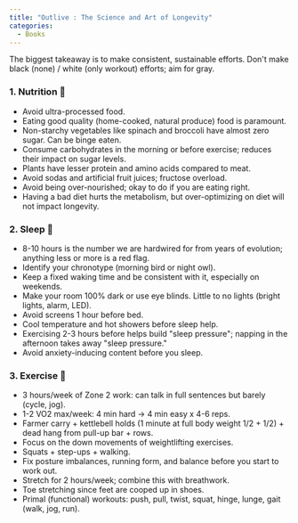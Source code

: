 ```yaml
---
title: "Outlive : The Science and Art of Longevity"
categories:
  - Books
---
```


The biggest takeaway is to make consistent, sustainable efforts. Don't make black (none) / white (only workout) efforts; aim for gray.

### 1. Nutrition 🍊
- Avoid ultra-processed food.
- Eating good quality (home-cooked, natural produce) food is paramount.
- Non-starchy vegetables like spinach and broccoli have almost zero sugar. Can be binge eaten.
- Consume carbohydrates in the morning or before exercise; reduces their impact on sugar levels.
- Plants have lesser protein and amino acids compared to meat.
- Avoid sodas and artificial fruit juices; fructose overload.
- Avoid being over-nourished; okay to do if you are eating right.
- Having a bad diet hurts the metabolism, but over-optimizing on diet will not impact longevity.


### 2. Sleep 🌙
- 8-10 hours is the number we are hardwired for from years of evolution; anything less or more is a red flag.
- Identify your chronotype (morning bird or night owl).
- Keep a fixed waking time and be consistent with it, especially on weekends.
- Make your room 100% dark or use eye blinds. Little to no lights (bright lights, alarm, LED).
- Avoid screens 1 hour before bed.
- Cool temperature and hot showers before sleep help.
- Exercising 2-3 hours before helps build "sleep pressure"; napping in the afternoon takes away "sleep pressure."
- Avoid anxiety-inducing content before you sleep.

### 3. Exercise 💪
- 3 hours/week of Zone 2 work: can talk in full sentences but barely (cycle, jog).
- 1-2 VO2 max/week: 4 min hard → 4 min easy x 4-6 reps.
- Farmer carry + kettlebell holds (1 minute at full body weight 1/2 + 1/2) + dead hang from pull-up bar + rows.
- Focus on the down movements of weightlifting exercises.
- Squats + step-ups + walking.
- Fix posture imbalances, running form, and balance before you start to work out.
- Stretch for 2 hours/week; combine this with breathwork.
- Toe stretching since feet are cooped up in shoes.
- Primal (functional) workouts: push, pull, twist, squat, hinge, lunge, gait (walk, jog, run).
